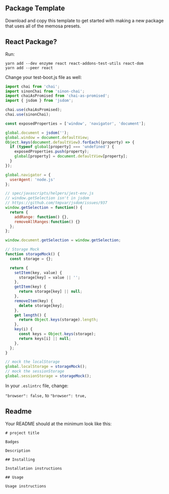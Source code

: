 Package Template
----------------

Download and copy this template to get started with making a new package that uses all of the memosa presets.

## React Package?

Run:

```
yarn add --dev enzyme react react-addons-test-utils react-dom
yarn add --peer react
```

Change your test-boot.js file as well:

```js
import chai from 'chai';
import sinonChai from 'sinon-chai';
import chaiAsPromised from 'chai-as-promised';
import { jsdom } from 'jsdom';

chai.use(chaiAsPromised);
chai.use(sinonChai);

const exposedProperties = ['window', 'navigator', 'document'];

global.document = jsdom('');
global.window = document.defaultView;
Object.keys(document.defaultView).forEach((property) => {
  if (typeof global[property] === 'undefined') {
    exposedProperties.push(property);
    global[property] = document.defaultView[property];
  }
});

global.navigator = {
  userAgent: 'node.js'
};

// spec/javascripts/helpers/jest-env.js
// window.getSelection isn't in jsdom
// https://github.com/tmpvar/jsdom/issues/937
window.getSelection = function() {
  return {
    addRange: function() {},
    removeAllRanges:function() {}
  };
};

window.document.getSelection = window.getSelection;

// Storage Mock
function storageMock() {
  const storage = {};

  return {
    setItem(key, value) {
      storage[key] = value || '';
    },
    getItem(key) {
      return storage[key] || null;
    },
    removeItem(key) {
      delete storage[key];
    },
    get length() {
      return Object.keys(storage).length;
    },
    key(i) {
      const keys = Object.keys(storage);
      return keys[i] || null;
    },
  };
}

// mock the localStorage
global.localStorage = storageMock();
// mock the sessionStorage
global.sessionStorage = storageMock();
```

In your `.eslintrc` file, change:

`"browser": false,` to `"browser": true,`

## Readme

Your README should at the minimum look like this:

```
# project title

Badges

Description

## Installing

Installation instructions

## Usage

Usage instructions
```
